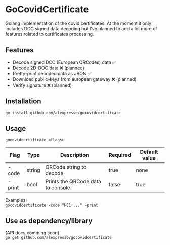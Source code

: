 # GoCovidCertificate

Golang implementation of the covid certificates. At the moment it only includes DCC signed data decoding but I've planned to add a lot more of features related to certificates processing.

## Features
- Decode signed DCC (European QRCodes) data ✅
- Decode 2D-DOC data ❌ (planned)
- Pretty-print decoded data as JSON ✅
- Download public-keys from european gateway ❌ (planned)
- Verify signature ❌ (planned)

## Installation
`go install github.com/alexpresso/gocovidcertificate`

## Usage
`gocovidcertificate <flags>`

| Flag   | Type   | Description              | Required | Default value |
| ------ | ------ | ------------------------ | -------- | ------------- |
| -code  | string | QRCode string to decode  | true     | none          |
| -print | bool   | Prints the QRCode data to console | false | true
Examples:  
`gocovidcertificate -code "HC1:..." -print`

## Use as dependency/library
(API docs comming soon)  
`go get github.com/alexpresso/gocovidcertificate`
